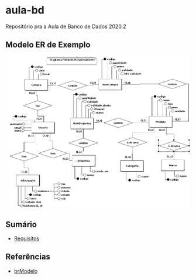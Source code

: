 # aula-bd
Repositório pra a Aula de Banco de Dados 2020.2

## Modelo ER de Exemplo

![Modelo ER - HomeSupplies](docs/MER-DespensaResidencial.png)

## Sumário

* [Requisitos](docs/REQUISITOS.md)


## Referências

* [brModelo](https://github.com/chcandido/brModelo)
